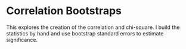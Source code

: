 # Correlation Bootstraps

This explores the creation of the correlation and 
chi-square. I build the statistics by hand and use bootstrap
standard errors to estimate significance. 



